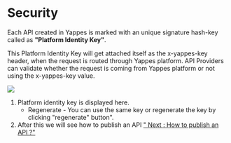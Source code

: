 Security
========

Each API created in Yappes is marked with an unique signature hash-key
called as **"Platform Identity Key"**.

This Platform Identity Key will get attached itself as the x-yappes-key
header, when the request is routed through Yappes platform. API
Providers can validate whether the request is coming from Yappes
platform or not using the x-yappes-key value.

![](../images/new_api/security.png)

1.  Platform identity key is displayed here.
    -   Regenerate - You can use the same key or regenerate the key by
        clicking "regenerate" button".
2.  After this we will see how to publish an API [" Next : How to
    publish an API ?"](publishapi)
